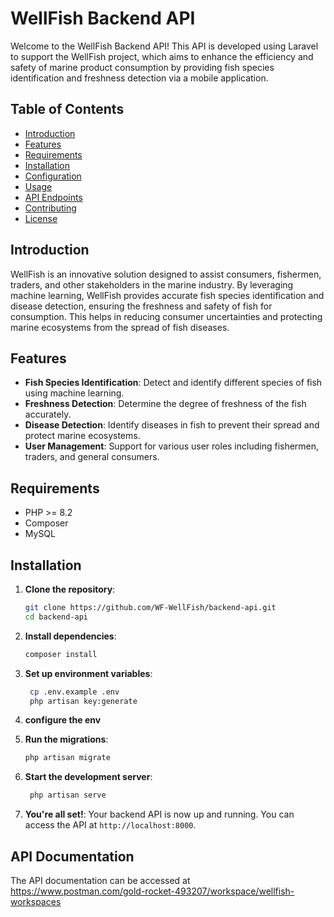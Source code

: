 # WellFish Backend API

Welcome to the WellFish Backend API! This API is developed using Laravel to support the WellFish project, which aims to enhance the efficiency and safety of marine product consumption by providing fish species identification and freshness detection via a mobile application.

## Table of Contents

- [Introduction](#introduction)
- [Features](#features)
- [Requirements](#requirements)
- [Installation](#installation)
- [Configuration](#configuration)
- [Usage](#usage)
- [API Endpoints](#api-endpoints)
- [Contributing](#contributing)
- [License](#license)

## Introduction

WellFish is an innovative solution designed to assist consumers, fishermen, traders, and other stakeholders in the marine industry. By leveraging machine learning, WellFish provides accurate fish species identification and disease detection, ensuring the freshness and safety of fish for consumption. This helps in reducing consumer uncertainties and protecting marine ecosystems from the spread of fish diseases.

## Features

- **Fish Species Identification**: Detect and identify different species of fish using machine learning.
- **Freshness Detection**: Determine the degree of freshness of the fish accurately.
- **Disease Detection**: Identify diseases in fish to prevent their spread and protect marine ecosystems.
- **User Management**: Support for various user roles including fishermen, traders, and general consumers.

## Requirements

- PHP >= 8.2
- Composer
- MySQL

## Installation

1. **Clone the repository**:
   ```bash
   git clone https://github.com/WF-WellFish/backend-api.git
   cd backend-api

2. **Install dependencies**:
   ```bash
   composer install

3. **Set up environment variables**:
   ```bash
    cp .env.example .env
    php artisan key:generate

4. **configure the env**

5. **Run the migrations**:
   ```bash
   php artisan migrate

6. **Start the development server**:
   ```bash
    php artisan serve

7. **You're all set!**:
    Your backend API is now up and running. You can access the API at `http://localhost:8000`.

## API Documentation
The API documentation can be accessed at https://www.postman.com/gold-rocket-493207/workspace/wellfish-workspaces

